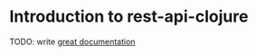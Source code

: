 # Introduction to rest-api-clojure

TODO: write [great documentation](http://jacobian.org/writing/what-to-write/)
